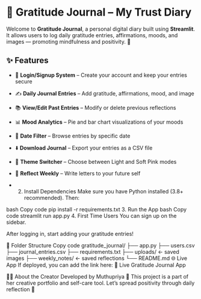 # 🌸 Gratitude Journal – My Trust Diary

Welcome to **Gratitude Journal**, a personal digital diary built using **Streamlit**. It allows users to log daily gratitude entries, affirmations, moods, and images — promoting mindfulness and positivity. 💖

## ✨ Features

- 🔐 **Login/Signup System** – Create your account and keep your entries secure
- ✍️ **Daily Journal Entries** – Add gratitude, affirmations, mood, and image
- 📚 **View/Edit Past Entries** – Modify or delete previous reflections
- 📊 **Mood Analytics** – Pie and bar chart visualizations of your moods
- 📅 **Date Filter** – Browse entries by specific date
- ⬇️ **Download Journal** – Export your entries as a CSV file
- 🎨 **Theme Switcher** – Choose between Light and Soft Pink modes
- 💌 **Reflect Weekly** – Write letters to your future self

- 2. Install Dependencies
Make sure you have Python installed (3.8+ recommended). Then:

bash
Copy code
pip install -r requirements.txt
3. Run the App
bash
Copy code
streamlit run app.py
4. First Time Users
You can sign up on the sidebar.

After logging in, start adding your gratitude entries!

📁 Folder Structure
Copy code
gratitude_journal/
├── app.py
├── users.csv
├── journal_entries.csv
├── requirements.txt
├── uploads/              ← saved images
├── weekly_notes/         ← saved reflections
└── README.md
🌐 Live App
If deployed, you can add the link here:
🔗 Live Gratitude Journal App

🙋‍♀️ About the Creator
Developed by Muthupriya 🌷
This project is a part of her creative portfolio and self-care tool.
Let’s spread positivity through daily reflection 💫
